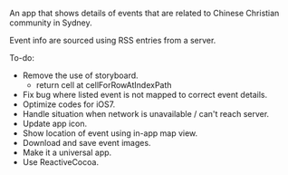 

An app that shows details of events that are related to Chinese Christian community in Sydney.

Event info are sourced using RSS entries from a server.

To-do:

- Remove the use of storyboard.
    - return cell at cellForRowAtIndexPath
- Fix bug where listed event is not mapped to correct event details.
- Optimize codes for iOS7.
- Handle situation when network is unavailable / can't reach server.
- Update app icon.
- Show location of event using in-app map view.
- Download and save event images.
- Make it a universal app.
- Use ReactiveCocoa.
